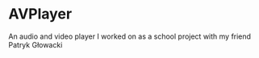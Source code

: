 # AVPlayer

An audio and video player I worked on as a school project with my friend Patryk Głowacki
